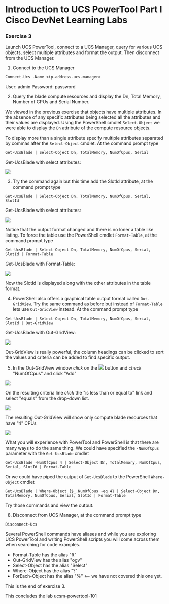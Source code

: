 # Introduction to UCS PowerTool Part I Cisco DevNet Learning Labs

### Exercise 3
Launch UCS PowerTool, connect to a UCS Manager, query for various UCS objects, select multiple attributes and format the output. Then disconnect from the UCS Manager.

  1. Connect to the UCS Manager

  `Connect-Ucs -Name <ip-address-ucs-manager>`

  User: admin
  Password: password

  2. Query the blade compute resources and display the Dn, Total Memory, Number of CPUs and Serial Number.

  We viewed in the previous exercise that objects have multiple attributes. In the absence of any specific attributes being selected all the attributes and their values are displayed.  Using the PowerShell cmdlet `Select-Object` we were able to display the `Dn` attribute of the compute resource objects.

  To display more than a single attribute specify multiple attributes separated by commas after the `Select-Object` cmdlet. At the command prompt type

  `Get-UcsBlade | Select-Object Dn, TotalMemory, NumOfCpus, Serial`

  Get-UcsBlade with select attributes:

  ![](/posts/files/ucsm-powertool-101/assets/images/ucsm-powertool-101-12.jpg)

  3. Try the command again but this time add the SlotId attribute, at the command prompt type

  `Get-UcsBlade | Select-Object Dn, TotalMemory, NumOfCpus, Serial, SlotId`

  Get-UcsBlade with select attributes:

  ![](/posts/files/ucsm-powertool-101/assets/images/ucsm-powertool-101-13.jpg)

  Notice that the output format changed and there is no loner a table like listing. To force the table use the PowerShell cmdlet `Format-Table`, at the command prompt type

  `Get-UcsBlade | Select-Object Dn, TotalMemory, NumOfCpus, Serial, SlotId | Format-Table`

  Get-UcsBlade with Format-Table:

  ![](/posts/files/ucsm-powertool-101/assets/images/ucsm-powertool-101-14.jpg)

  Now the SlotId is displayed along with the other attributes in the table format.

  4. PowerShell also offers a graphical table output format called `Out-GridView`. Try the same command as before but instead of `Format-Table` lets use `Out-GridView` instead. At the command prompt type

  `Get-UcsBlade | Select-Object Dn, TotalMemory, NumOfCpus, Serial, SlotId | Out-GridView`

  Get-UcsBlade with Out-GridView:

  ![](/posts/files/ucsm-powertool-101/assets/images/ucsm-powertool-101-15.jpg)

  Out-GridView is really powerful, the column headings can be clicked to sort the values and criteria can be added to find specific output.

  5. In the Out-GridView window *click* on the ![](/posts/files/ucsm-powertool-101/assets/images/ucsm-powertool-101-19.jpg) button and *check* "NumOfCpus" and click "Add"

  ![](/posts/files/ucsm-powertool-101/assets/images/ucsm-powertool-101-16.jpg)

  On the resulting criteria line *click* the "is less than or equal to" link and select "equals" from the drop-down list.

  ![](/posts/files/ucsm-powertool-101/assets/images/ucsm-powertool-101-17.jpg)

  The resulting Out-GridView will show only compute blade resources that have "4" CPUs

  ![](/posts/files/ucsm-powertool-101/assets/images/ucsm-powertool-101-18.jpg)

  What you will experience with PowerTool and PowerShell is that there are many ways to do the same thing.  We could have specified the `-NumOfCpus` parameter with the `Get-UcsBlade` cmdlet

  `Get-UcsBlade -NumOfCpus 4 | Select-Object Dn, TotalMemory, NumOfCpus, Serial, SlotId | Format-Table`

  Or we could have piped the output of `Get-UcsBlade` to the PowerShell `Where-Object` cmdlet

  `Get-UcsBlade | Where-Object {$_.NumOfCpus -eq 4} | Select-Object Dn, TotalMemory, NumOfCpus, Serial, SlotId | Format-Table`

  Try those commands and view the output.

  8. Disconnect from UCS Manager, at the command prompt type

  `Disconnect-Ucs`

Several PowerShell commands have aliases and while you are exploring UCS PowerTool and writing PowerShell scripts you will come across them when searching for code examples.

* Format-Table has the alias "ft"
* Out-GridView has the alias "ogv"
* Select-Object has the alias "Select"
* Where-Object has the alias "?"
* ForEach-Object has the alias "%" <-- we have not covered this one yet.

This is the end of exercise 3.

This concludes the lab ucsm-powertool-101
